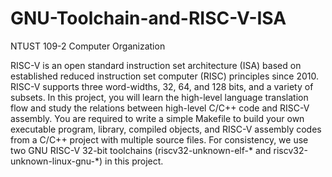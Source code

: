 # GNU-Toolchain-and-RISC-V-ISA
NTUST 109-2 Computer Organization

RISC-V is an open standard instruction set architecture (ISA) based on established reduced
instruction set computer (RISC) principles since 2010. RISC-V supports three word-widths, 32,
64, and 128 bits, and a variety of subsets. In this project, you will learn the high-level language
translation flow and study the relations between high-level C/C++ code and RISC-V assembly.
You are required to write a simple Makefile to build your own executable program, library,
compiled objects, and RISC-V assembly codes from a C/C++ project with multiple source files.
For consistency, we use two GNU RISC-V 32-bit toolchains (riscv32-unknown-elf-* and
riscv32-unknown-linux-gnu-*) in this project.
